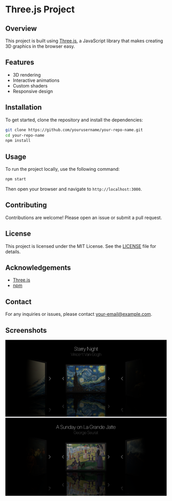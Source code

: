 # Three.js Project

## Overview
This project is built using [Three.js](https://threejs.org/), a JavaScript library that makes creating 3D graphics in the browser easy.

## Features
- 3D rendering
- Interactive animations
- Custom shaders
- Responsive design

## Installation
To get started, clone the repository and install the dependencies:
```bash
git clone https://github.com/yourusername/your-repo-name.git
cd your-repo-name
npm install
```

## Usage
To run the project locally, use the following command:
```bash
npm start
```
Then open your browser and navigate to `http://localhost:3000`.

## Contributing
Contributions are welcome! Please open an issue or submit a pull request.

## License
This project is licensed under the MIT License. See the [LICENSE](LICENSE) file for details.

## Acknowledgements
- [Three.js](https://threejs.org/)
- [npm](https://www.npmjs.com/)

## Contact
For any inquiries or issues, please contact [your-email@example.com](mailto:your-email@example.com).

## Screenshots
![Screenshot 1](pic1.png)
![Screenshot 2](pic2.png)

